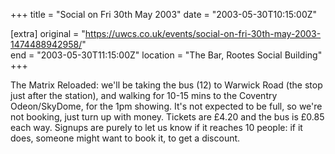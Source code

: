 +++
title = "Social on Fri 30th May 2003"
date = "2003-05-30T10:15:00Z"

[extra]
original = "https://uwcs.co.uk/events/social-on-fri-30th-may-2003-1474488942958/"    
end = "2003-05-30T11:15:00Z"
location = "The Bar, Rootes Social Building"
+++

The Matrix Reloaded: we'll be taking the bus (12) to Warwick Road (the stop just after the station), and walking for 10-15 mins to the Coventry Odeon/SkyDome, for the 1pm showing. It's not expected to be full, so we're not booking, just turn up with money. Tickets are £4.20 and the bus is £0.85 each way. Signups are purely to let us know if it reaches 10 people: if it does, someone might want to book it, to get a discount.

